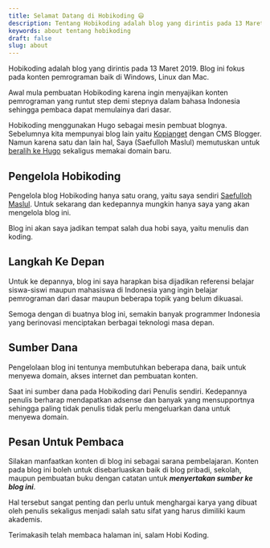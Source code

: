 ```yaml
---
title: Selamat Datang di Hobikoding 😃
description: Tentang Hobikoding adalah blog yang dirintis pada 13 Maret 2019. Blog ini fokus pada konten pemrograman baik di Windows, Linux dan Mac. Awal mula pembuatan Hobikoding karena ingin menyajikan konten pemrograman yang runtut step demi stepnya dalam bahasa Indonesia sehingga pembaca dapat memulainya dari dasar
keywords: about tentang hobikoding
draft: false
slug: about
---
```


Hobikoding adalah blog yang dirintis pada 13 Maret 2019. Blog ini fokus pada konten pemrograman baik di Windows, Linux dan Mac.

Awal mula pembuatan Hobikoding karena ingin menyajikan konten pemrograman yang runtut step demi stepnya dalam bahasa Indonesia sehingga pembaca dapat memulainya dari dasar.

Hobikoding menggunakan Hugo sebagai mesin pembuat blognya. Sebelumnya kita mempunyai blog lain yaitu [Kopianget](https://www.kopianget.net) dengan CMS Blogger. Namun karena satu dan lain hal, Saya (Saefulloh Maslul) memutuskan untuk [beralih ke Hugo](https://www.hobikoding.com/alasan-saya-menggunakan-hugo/) sekaligus memakai domain baru.

## Pengelola Hobikoding

Pengelola blog Hobikoding hanya satu orang, yaitu saya sendiri [Saefulloh Maslul](https://maslul.kopianget.net). Untuk sekarang dan kedepannya mungkin hanya saya yang akan mengelola blog ini.

Blog ini akan saya jadikan tempat salah dua hobi saya, yaitu menulis dan koding.

## Langkah Ke Depan

Untuk ke depannya, blog ini saya harapkan bisa dijadikan referensi belajar siswa-siswi maupun mahasiswa di Indonesia yang ingin belajar pemrograman dari dasar maupun beberapa topik yang belum dikuasai.

Semoga dengan di buatnya blog ini, semakin banyak programmer Indonesia yang berinovasi menciptakan berbagai teknologi masa depan.

## Sumber Dana

Pengelolaan blog ini tentunya membutuhkan beberapa dana, baik untuk menyewa domain, akses internet dan pembuatan konten.

Saat ini sumber dana pada Hobikoding dari Penulis sendiri. Kedepannya penulis berharap mendapatkan adsense dan banyak yang mensupportnya sehingga paling tidak penulis tidak perlu mengeluarkan dana untuk menyewa domain.

## Pesan Untuk Pembaca

Silakan manfaatkan konten di blog ini sebagai sarana pembelajaran. Konten pada blog ini boleh untuk disebarluaskan baik di blog pribadi, sekolah, maupun pembuatan buku dengan catatan untuk **_menyertakan sumber ke blog ini_**.

Hal tersebut sangat penting dan perlu untuk menghargai karya yang dibuat oleh penulis sekaligus menjadi salah satu sifat yang harus dimiliki kaum akademis.

Terimakasih telah membaca halaman ini, salam Hobi Koding.
